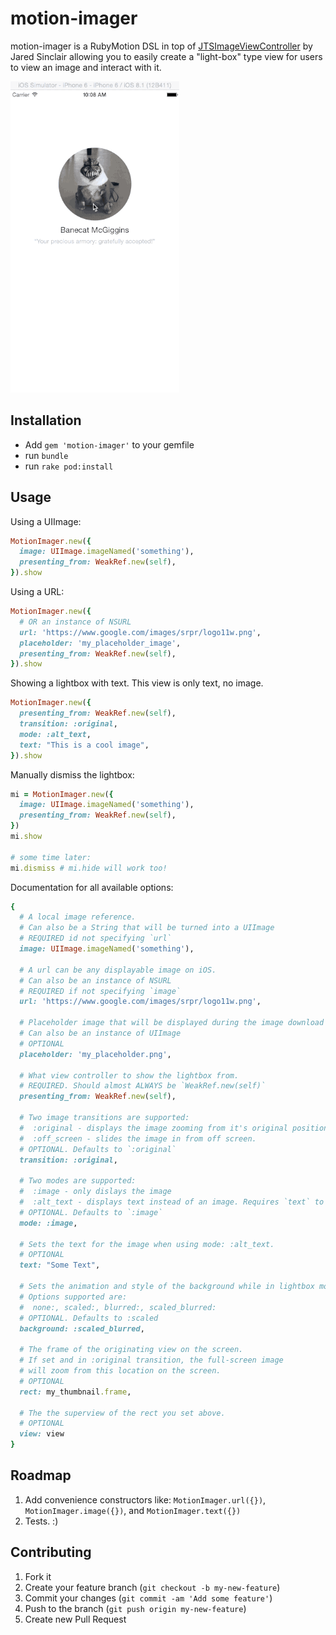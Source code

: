 # motion-imager

motion-imager is a RubyMotion DSL in top of [JTSImageViewController](https://github.com/jaredsinclair/JTSImageViewController) by Jared Sinclair allowing you to easily create a "light-box" type view for users to view an image and interact with it.

![Example](/resources/demo.gif?raw=true)

## Installation

* Add `gem 'motion-imager'` to your gemfile
* run `bundle`
* run `rake pod:install`

## Usage

Using a UIImage:

```ruby
MotionImager.new({
  image: UIImage.imageNamed('something'),
  presenting_from: WeakRef.new(self),
}).show
```

Using a URL:

```ruby
MotionImager.new({
  # OR an instance of NSURL
  url: 'https://www.google.com/images/srpr/logo11w.png',
  placeholder: 'my_placeholder_image',
  presenting_from: WeakRef.new(self),
}).show

```

Showing a lightbox with text. This view is only text, no image.

```ruby
MotionImager.new({
  presenting_from: WeakRef.new(self),
  transition: :original,
  mode: :alt_text,
  text: "This is a cool image",
}).show

```

Manually dismiss the lightbox:

```ruby
mi = MotionImager.new({
  image: UIImage.imageNamed('something'),
  presenting_from: WeakRef.new(self),
})
mi.show

# some time later:
mi.dismiss # mi.hide will work too!
```

Documentation for all available options:

```ruby
{
  # A local image reference.
  # Can also be a String that will be turned into a UIImage
  # REQUIRED id not specifying `url`
  image: UIImage.imageNamed('something'),

  # A url can be any displayable image on iOS.
  # Can also be an instance of NSURL
  # REQUIRED if not specifying `image`
  url: 'https://www.google.com/images/srpr/logo11w.png',
  
  # Placeholder image that will be displayed during the image download time.
  # Can also be an instance of UIImage
  # OPTIONAL
  placeholder: 'my_placeholder.png',

  # What view controller to show the lightbox from.
  # REQUIRED. Should almost ALWAYS be `WeakRef.new(self)`
  presenting_from: WeakRef.new(self),
  
  # Two image transitions are supported:
  #  :original - displays the image zooming from it's original position on the screen
  #  :off_screen - slides the image in from off screen.
  # OPTIONAL. Defaults to `:original`
  transition: :original,
  
  # Two modes are supported:
  #  :image - only dislays the image
  #  :alt_text - displays text instead of an image. Requires `text` to be set
  # OPTIONAL. Defaults to `:image`
  mode: :image,
  
  # Sets the text for the image when using mode: :alt_text.
  # OPTIONAL
  text: "Some Text",

  # Sets the animation and style of the background while in lightbox mode
  # Options supported are:
  #  none:, scaled:, blurred:, scaled_blurred:
  # OPTIONAL. Defaults to :scaled
  background: :scaled_blurred,
  
  # The frame of the originating view on the screen.
  # If set and in :original transition, the full-screen image
  # will zoom from this location on the screen.
  # OPTIONAL
  rect: my_thumbnail.frame,
  
  # The the superview of the rect you set above.
  # OPTIONAL
  view: view
}
```

## Roadmap

1. Add convenience constructors like: `MotionImager.url({})`, `MotionImager.image({})`, and `MotionImager.text({})`
2. Tests. :)

## Contributing

1. Fork it
2. Create your feature branch (`git checkout -b my-new-feature`)
3. Commit your changes (`git commit -am 'Add some feature'`)
4. Push to the branch (`git push origin my-new-feature`)
5. Create new Pull Request
